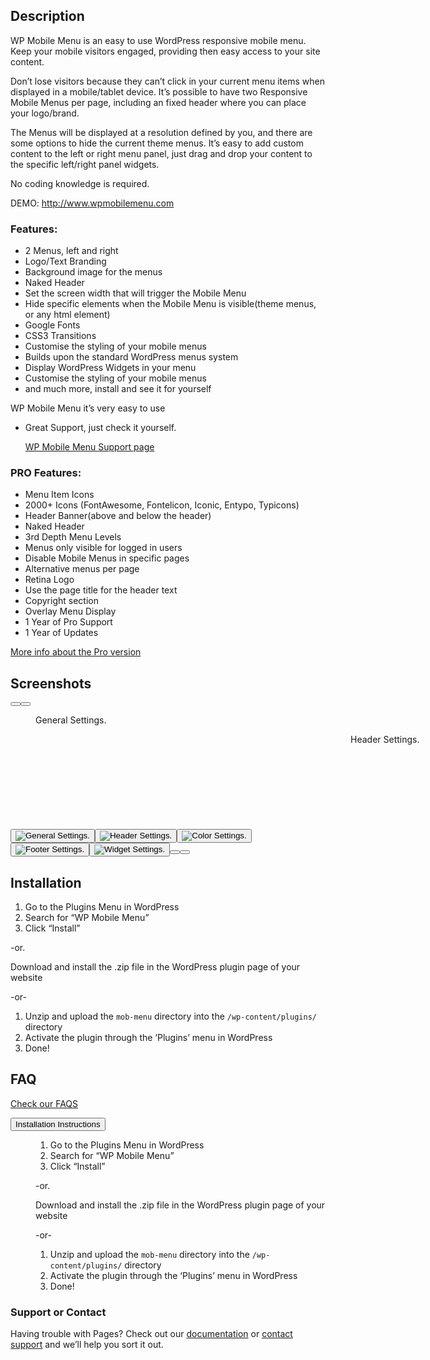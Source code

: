<div id="tab-description" class="plugin-description section ">
	<h2 id="description-header">Description</h2>
	<p>WP Mobile Menu is an easy to use WordPress responsive mobile menu. Keep your mobile visitors engaged, providing then easy access to your site content.</p>
<p>Don’t lose visitors because they can’t click in your current menu items when displayed in a mobile/tablet device.  It’s possible to have two Responsive Mobile Menus per page, including an fixed header where you can place your logo/brand.</p>
<p>The Menus will be displayed at a resolution defined by you, and there are some options to hide the current theme menus. It’s easy to add custom content to the left or right menu panel, just drag and drop your content to the specific left/right panel widgets.</p>
<p>No coding knowledge is required.</p>
<p>DEMO: <a href="http://www.wpmobilemenu.com/" rel="nofollow">http://www.wpmobilemenu.com</a></p>
<h3>Features:</h3>
<ul>
<li> 2 Menus, left and right </li>
<li> Logo/Text Branding  </li>
<li> Background image for the menus  </li>
<li> Naked Header  </li>
<li> Set the screen width that will trigger the Mobile Menu  </li>
<li> Hide specific elements when the Mobile Menu is visible(theme menus, or any html element)  </li>
<li> Google Fonts  </li>
<li> CSS3 Transitions  </li>
<li> Customise the styling of your mobile menus  </li>
<li> Builds upon the standard WordPress menus system  </li>
<li> Display WordPress Widgets in your menu  </li>
<li> Customise the styling of your mobile menus </li>
<li> and much more, install and see it for yourself </li>
</ul>
<p>WP Mobile Menu it’s very easy to use</p>
<ul>
<li>
<p>Great Support, just check it yourself.</p>
<p><a href="https://wordpress.org/support/plugin/mobile-menu" rel="nofollow">WP Mobile Menu Support page</a></p>
</li>
</ul>
<h3>PRO Features:</h3>
<ul>
<li> Menu Item Icons </li>
<li> 2000+ Icons (FontAwesome, Fontelicon, Iconic, Entypo, Typicons)  </li>
<li> Header Banner(above and below the header)  </li>
<li> Naked Header  </li>
<li> 3rd Depth Menu Levels  </li>
<li> Menus only visible for logged in users </li>
<li> Disable Mobile Menus in specific pages  </li>
<li> Alternative menus per page </li>
<li> Retina Logo  </li>
<li> Use the page title for the header text  </li>
<li> Copyright section </li>
<li> Overlay Menu Display </li>
<li> 1 Year of Pro Support </li>
<li> 1 Year of Updates</li>
</ul>
<p><a href="http://www.wpmobilemenu.com/pricing" rel="nofollow">More info about the Pro version</a></p></div>

<div data-reactroot="" id="screenshots" class="plugin-screenshots"><h2>Screenshots</h2><section class="image-gallery"><div class="image-gallery-content"><span><button type="button" class="button-link image-gallery-left-nav"></button><button type="button" class="button-link image-gallery-right-nav"></button></span><div class="image-gallery-slides"><div class="image-gallery-slide center" style="transform: translate3d(0%, 0px, 0px); z-index: 3;"><figure class="image-gallery-image"><a href="https://ps.w.org/mobile-menu/assets/screenshot-1.png?rev=1573303"><img src="https://ps.w.org/mobile-menu/assets/screenshot-1.png?rev=1573303" alt=""></a><figcaption class="image-gallery-description">General Settings.</figcaption></figure></div><div class="image-gallery-slide right" style="transform: translate3d(100%, 0px, 0px); z-index: 1;"><figure class="image-gallery-image"><a href="https://ps.w.org/mobile-menu/assets/screenshot-2.png?rev=1573303"><img src="https://ps.w.org/mobile-menu/assets/screenshot-2.png?rev=1573303" alt=""></a><figcaption class="image-gallery-description">Header Settings.</figcaption></figure></div><div class="image-gallery-slide" style="transform: translate3d(200%, 0px, 0px); z-index: 1;"><figure class="image-gallery-image"><a href="https://ps.w.org/mobile-menu/assets/screenshot-3.png?rev=1573303"><img src="https://ps.w.org/mobile-menu/assets/screenshot-3.png?rev=1573303" alt=""></a><figcaption class="image-gallery-description">Color Settings.</figcaption></figure></div><div class="image-gallery-slide" style="transform: translate3d(300%, 0px, 0px); z-index: 1;"><figure class="image-gallery-image"><a href="https://ps.w.org/mobile-menu/assets/screenshot-4.png?rev=1573303"><img src="https://ps.w.org/mobile-menu/assets/screenshot-4.png?rev=1573303" alt=""></a><figcaption class="image-gallery-description">Footer Settings.</figcaption></figure></div><div class="image-gallery-slide" style="transform: translate3d(400%, 0px, 0px); z-index: 1;"><figure class="image-gallery-image"><a href="https://ps.w.org/mobile-menu/assets/screenshot-5.png?rev=1573303"><img src="https://ps.w.org/mobile-menu/assets/screenshot-5.png?rev=1573303" alt=""></a><figcaption class="image-gallery-description">Widget Settings.</figcaption></figure></div><div class="image-gallery-slide" style="transform: translate3d(500%, 0px, 0px); z-index: 1;"><figure class="image-gallery-image"><a href="https://ps.w.org/mobile-menu/assets/screenshot-6.png?rev=1573303"><img src="https://ps.w.org/mobile-menu/assets/screenshot-6.png?rev=1573303" alt=""></a></figure></div><div class="image-gallery-slide left" style="transform: translate3d(-100%, 0px, 0px); z-index: 1;"><figure class="image-gallery-image"><a href="https://ps.w.org/mobile-menu/assets/screenshot-7.png?rev=1573303"><img src="https://ps.w.org/mobile-menu/assets/screenshot-7.png?rev=1573303" alt=""></a></figure></div></div></div><div class="image-gallery-thumbnails"><div class="image-gallery-thumbnails-container" style="transform: translate3d(0px, 0px, 0px);"><button type="button" class="button-link image-gallery-thumbnail active"><img src="https://ps.w.org/mobile-menu/assets/screenshot-1.png?rev=1573303" alt="General Settings."><div class="image-gallery-thumbnail-label"></div></button><button type="button" class="button-link image-gallery-thumbnail"><img src="https://ps.w.org/mobile-menu/assets/screenshot-2.png?rev=1573303" alt="Header Settings."><div class="image-gallery-thumbnail-label"></div></button><button type="button" class="button-link image-gallery-thumbnail"><img src="https://ps.w.org/mobile-menu/assets/screenshot-3.png?rev=1573303" alt="Color Settings."><div class="image-gallery-thumbnail-label"></div></button><button type="button" class="button-link image-gallery-thumbnail"><img src="https://ps.w.org/mobile-menu/assets/screenshot-4.png?rev=1573303" alt="Footer Settings."><div class="image-gallery-thumbnail-label"></div></button><button type="button" class="button-link image-gallery-thumbnail"><img src="https://ps.w.org/mobile-menu/assets/screenshot-5.png?rev=1573303" alt="Widget Settings."><div class="image-gallery-thumbnail-label"></div></button><button type="button" class="button-link image-gallery-thumbnail"><img src="https://ps.w.org/mobile-menu/assets/screenshot-6.png?rev=1573303" alt=""><div class="image-gallery-thumbnail-label"></div></button><button type="button" class="button-link image-gallery-thumbnail"><img src="https://ps.w.org/mobile-menu/assets/screenshot-7.png?rev=1573303" alt=""><div class="image-gallery-thumbnail-label"></div></button></div></div></section></div>

<div id="tab-installation" class="plugin-installation section ">
	<h2 id="installation-header">Installation</h2>
	<ol>
<li>Go to the Plugins Menu in WordPress</li>
<li>Search for “WP Mobile Menu”</li>
<li>Click “Install”</li>
</ol>
<p>-or.</p>
<p>Download and install the .zip file in the WordPress plugin page of your website</p>
<p>-or-</p>
<ol>
<li>Unzip and upload the <code>mob-menu</code> directory into the <code>/wp-content/plugins/</code> directory</li>
<li>Activate the plugin through the ‘Plugins’ menu in WordPress</li>
<li>Done!</li>
</ol></div>

<div id="faq" class="plugin-faq section ">
	<h2 id="faq-header">FAQ</h2>
	<p><a href="http://www.wpmobilemenu.com/faq" rel="nofollow">Check our FAQS</a></p>
<dl>
<dt><button type="button" class="button-link" aria-expanded="false">Installation Instructions</button></dt>
<dd>
<ol>
<li>Go to the Plugins Menu in WordPress</li>
<li>Search for “WP Mobile Menu”</li>
<li>Click “Install”</li>
</ol>
<p>-or.</p>
<p>Download and install the .zip file in the WordPress plugin page of your website</p>
<p>-or-</p>
<ol>
<li>Unzip and upload the <code>mob-menu</code> directory into the <code>/wp-content/plugins/</code> directory</li>
<li>Activate the plugin through the ‘Plugins’ menu in WordPress</li>
<li>Done!</li>
</ol>
</dd>
</dl></div>



### Support or Contact

Having trouble with Pages? Check out our [documentation](https://help.github.com/categories/github-pages-basics/) or [contact support](https://github.com/contact) and we’ll help you sort it out.

